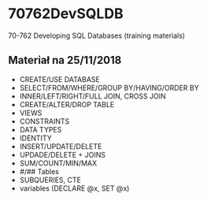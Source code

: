 # 70762DevSQLDB
70-762 Developing SQL Databases (training materials)

## Materiał na 25/11/2018

* CREATE/USE DATABASE
* SELECT/FROM/WHERE/GROUP BY/HAVING/ORDER BY
* INNER/LEFT/RIGHT/FULL JOIN, CROSS JOIN
* CREATE/ALTER/DROP TABLE
* VIEWS
* CONSTRAINTS
* DATA TYPES
* IDENTITY
* INSERT/UPDATE/DELETE
* UPDADE/DELETE + JOINS
* SUM/COUNT/MIN/MAX
* #/## Tables
* SUBQUERIES, CTE
* variables (DECLARE @x, SET @x)
